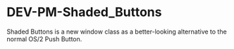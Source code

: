 DEV-PM-Shaded_Buttons
=====================

Shaded Buttons is a new window class as a better-looking alternative to the normal OS/2 Push Button.
